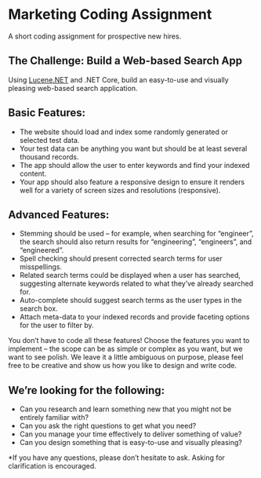 # Marketing Coding Assignment #

A short coding assignment for prospective new hires.

## The Challenge: Build a Web-based Search App ##

Using [Lucene.NET](https://lucenenet.apache.org/) and .NET Core, build an easy-to-use and visually pleasing web-based search application.

## Basic Features: ##
- The website should load and index some randomly generated or selected test data.
- Your test data can be anything you want but should be at least several thousand records.
- The app should allow the user to enter keywords and find your indexed content.
- Your app should also feature a responsive design to ensure it renders well for a variety of screen sizes and resolutions (responsive).

## Advanced Features: ##
 - Stemming should be used – for example, when searching for “engineer”, the search should also return results for “engineering”, “engineers”, and “engineered”.
 - Spell checking should present corrected search terms for user misspellings.
 - Related search terms could be displayed when a user has searched, suggesting alternate keywords related to what they’ve already searched for.
 - Auto-complete should suggest search terms as the user types in the search box.
 - Attach meta-data to your indexed records and provide faceting options for the user to filter by.

You don’t have to code all these features! Choose the features you want to implement – the scope can be as simple or complex as you want, but we want to see polish. We leave it a little ambiguous on purpose, please feel free to be creative and show us how you like to design and write code.

## We’re looking for the following: ##

 - Can you research and learn something new that you might not be entirely familiar with?
 - Can you ask the right questions to get what you need?
 - Can you manage your time effectively to deliver something of value?
 - Can you design something that is easy-to-use and visually pleasing?

*If you have any questions, please don’t hesitate to ask. Asking for clarification is encouraged.
